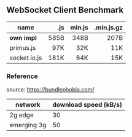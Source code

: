 ## WebSocket Client Benchmark

| name | .js | min.js | .min.js.gz |
|---|--:|--:|--:|
| **own impl** | 585B | 348B | 207B |
| primus.js    |  97K |  32K | 11K |
| socket.io.js | 181K |  64K | 15K |

### Reference

source: https://bundlephobia.com/

| network | download speed (kB/s) |
|---|---|
| 2g edge | 30 |
| emerging 3g | 50 |
